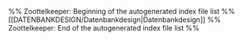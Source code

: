 %% Zoottelkeeper: Beginning of the autogenerated index file list %%
[[DATENBANKDESIGN/Datenbankdesign|Datenbankdesign]]
%% Zoottelkeeper: End of the autogenerated index file list %%
